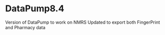 # DataPump8.4
Version of DataPump to work on NMRS
Updated to export both FingerPrint and Pharmacy data
